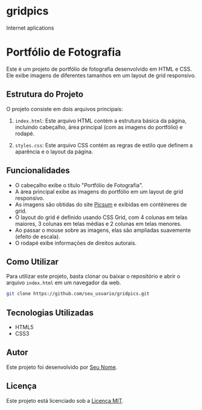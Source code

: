 # gridpics
Internet aplications

# Portfólio de Fotografia

Este é um projeto de portfólio de fotografia desenvolvido em HTML e CSS. Ele exibe imagens de diferentes tamanhos em um layout de grid responsivo.

## Estrutura do Projeto

O projeto consiste em dois arquivos principais:

1. `index.html`: Este arquivo HTML contém a estrutura básica da página, incluindo cabeçalho, área principal (com as imagens do portfólio) e rodapé.

2. `styles.css`: Este arquivo CSS contém as regras de estilo que definem a aparência e o layout da página.

## Funcionalidades

- O cabeçalho exibe o título "Portfólio de Fotografia".
- A área principal exibe as imagens do portfólio em um layout de grid responsivo.
- As imagens são obtidas do site [Picsum](https://picsum.photos/) e exibidas em contêineres de grid.
- O layout do grid é definido usando CSS Grid, com 4 colunas em telas maiores, 3 colunas em telas médias e 2 colunas em telas menores.
- Ao passar o mouse sobre as imagens, elas são ampliadas suavemente (efeito de escala).
- O rodapé exibe informações de direitos autorais.

## Como Utilizar

Para utilizar este projeto, basta clonar ou baixar o repositório e abrir o arquivo `index.html` em um navegador da web.

```bash
git clone https://github.com/seu_usuario/gridpics.git
```

## Tecnologias Utilizadas

- HTML5
- CSS3

## Autor

Este projeto foi desenvolvido por [Seu Nome](https://github.com/seu_usuario).

## Licença

Este projeto está licenciado sob a [Licença MIT](https://opensource.org/licenses/MIT).
